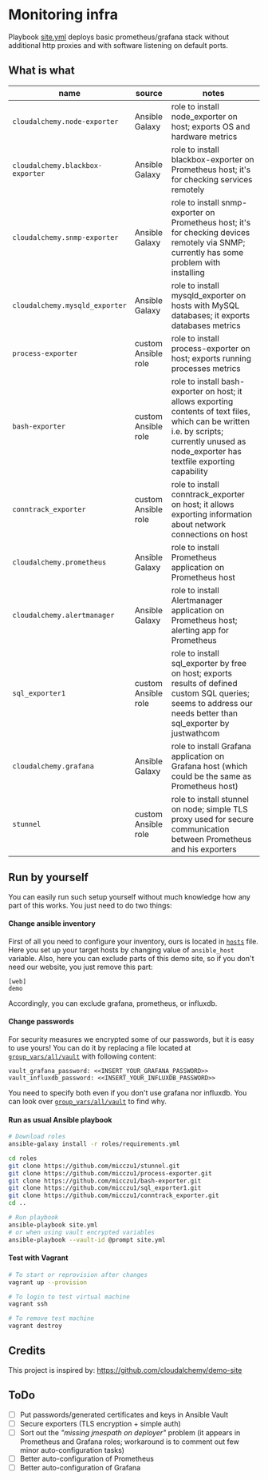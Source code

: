 # Monitoring infra

Playbook [site.yml](site.yml) deploys basic prometheus/grafana stack without additional http proxies and with software listening on default ports.

## What is what

| name | source | notes |
| -------------- | ------------- | -----------------------------------|
| `cloudalchemy.node-exporter` | Ansible Galaxy | role to install node_exporter on host; exports OS and hardware metrics |
| `cloudalchemy.blackbox-exporter` | Ansible Galaxy | role to install blackbox-exporter on Prometheus host; it's for checking services remotely |
| `cloudalchemy.snmp-exporter` | Ansible Galaxy | role to install snmp-exporter on Prometheus host; it's for checking devices remotely via SNMP; currently has some problem with installing |
| `cloudalchemy.mysqld_exporter` | Ansible Galaxy | role to install mysqld_exporter on hosts with MySQL databases; it exports databases metrics |
| `process-exporter` | custom Ansible role | role to install process-exporter on host; exports running processes metrics |
| `bash-exporter` | custom Ansible role | role to install bash-exporter on host; it allows exporting contents of text files, which can be written i.e. by scripts; currently unused as node_exporter has textfile exporting capability |
| `conntrack_exporter` | custom Ansible role | role to install conntrack_exporter on host; it allows exporting information about network connections on host |
| `cloudalchemy.prometheus` | Ansible Galaxy | role to install Prometheus application on Prometheus host |
| `cloudalchemy.alertmanager` | Ansible Galaxy | role to install Alertmanager application on Prometheus host; alerting app for Prometheus |
| `sql_exporter1` | custom Ansible role | role to install sql_exporter by free on host; exports results of defined custom SQL queries; seems to address our needs better than sql_exporter by justwathcom|
| `cloudalchemy.grafana`| Ansible Galaxy | role to install Grafana application on Grafana host (which could be the same as Prometheus host) |
| `stunnel` | custom Ansible role | role to install stunnel on node; simple TLS proxy used for secure communication between Prometheus and his exporters |

## Run by yourself

You can easily run such setup yourself without much knowledge how any part of this works. You just need to do two things:

#### Change ansible inventory

First of all you need to configure your inventory, ours is located in [`hosts`](hosts) file. Here you set up your target hosts by changing value of `ansible_host` variable. Also, here you can exclude parts of this demo site, so if you don't need our website, you just remove this part:

```
[web]
demo
```

Accordingly, you can exclude grafana, prometheus, or influxdb.

#### Change passwords

For security measures we encrypted some of our passwords, but it is easy to use yours! You can do it by replacing a file located at [`group_vars/all/vault`](group_vars/all/vault) with following content:

```
vault_grafana_password: <<INSERT_YOUR_GRAFANA_PASSWORD>>
vault_influxdb_password: <<INSERT_YOUR_INFLUXDB_PASSWORD>>
```

You need to specify both even if you don't use grafana nor influxdb. You can look over [`group_vars/all/vault`](group_vars/all/vars) to find why.

#### Run as usual Ansible playbook

```bash
# Download roles
ansible-galaxy install -r roles/requirements.yml

cd roles
git clone https://github.com/micczu1/stunnel.git
git clone https://github.com/micczu1/process-exporter.git
git clone https://github.com/micczu1/bash-exporter.git
git clone https://github.com/micczu1/sql_exporter1.git
git clone https://github.com/micczu1/conntrack_exporter.git
cd ..

# Run playbook
ansible-playbook site.yml
# or when using vault encrypted variables
ansible-playbook --vault-id @prompt site.yml
```
#### Test with Vagrant

```bash
# To start or reprovision after changes
vagrant up --provision

# To login to test virtual machine
vagrant ssh

# To remove test machine
vagrant destroy
```

## Credits

This project is inspired by:
https://github.com/cloudalchemy/demo-site

## ToDo

- [ ] Put passwords/generated certificates and keys in Ansible Vault
- [ ] Secure exporters (TLS encryption + simple auth)
- [ ] Sort out the _"missing jmespath on deployer"_ problem (it appears in Prometheus and Grafana roles; workaround is to comment out few minor auto-configuration tasks)
- [ ] Better auto-configuration of Prometheus
- [ ] Better auto-configuration of Grafana
